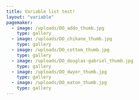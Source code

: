 ```yaml
---
title: Variable list test!
layout: "variable"
pagemaker:
  - image: /uploads/DO_addo_thumb.jpg
    type: gallery
  - image: /uploads/DO_chikane_thumb.jpg
    type: gallery
  - image: /uploads/DO_cottom_thumb.jpg
    type: gallery
  - image: /uploads/DO_douglas-gabriel_thumb.jpg
    type: gallery
  - image: /uploads/DO_dwyer_thumb.jpg
    type: gallery
  - image: /uploads/DO_eaton_thumb.jpg
    type: gallery         
---
```


